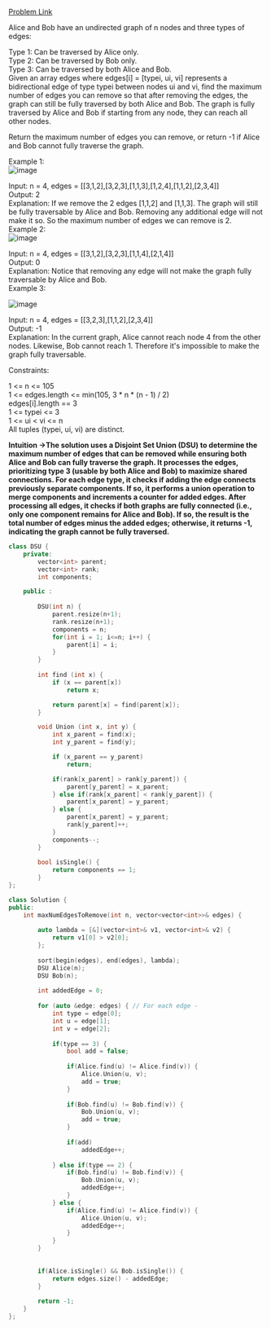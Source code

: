[Problem Link](https://leetcode.com/problems/remove-max-number-of-edges-to-keep-graph-fully-traversable/description/?envType=daily-question&envId=2024-06-30)<br>

Alice and Bob have an undirected graph of n nodes and three types of edges:<br>

Type 1: Can be traversed by Alice only.<br>
Type 2: Can be traversed by Bob only.<br>
Type 3: Can be traversed by both Alice and Bob.<br>
Given an array edges where edges[i] = [typei, ui, vi] represents a bidirectional edge of type typei between nodes ui and vi, find the maximum number of edges you can remove so that after removing the edges, the graph can still be fully traversed by both Alice and Bob. The graph is fully traversed by Alice and Bob if starting from any node, they can reach all other nodes.<br>

Return the maximum number of edges you can remove, or return -1 if Alice and Bob cannot fully traverse the graph.<br>

 

Example 1:<br>
![image](https://github.com/akscpp/Leetcode-POTD/assets/129672950/07a56be2-7701-492f-98cc-b7ec4067be61)



Input: n = 4, edges = [[3,1,2],[3,2,3],[1,1,3],[1,2,4],[1,1,2],[2,3,4]]<br>
Output: 2<br>
Explanation: If we remove the 2 edges [1,1,2] and [1,1,3]. The graph will still be fully traversable by Alice and Bob. Removing any additional edge will not make it so. So the maximum number of edges we can remove is 2.<br>
Example 2:<br>
![image](https://github.com/akscpp/Leetcode-POTD/assets/129672950/26b674ba-0602-47f0-a0c9-d542d7982042)



Input: n = 4, edges = [[3,1,2],[3,2,3],[1,1,4],[2,1,4]]<br>
Output: 0<br>
Explanation: Notice that removing any edge will not make the graph fully traversable by Alice and Bob.<br>
Example 3:<br>

![image](https://github.com/akscpp/Leetcode-POTD/assets/129672950/93b3f547-1c34-44a7-a3a1-0aaccb51ab5f)


Input: n = 4, edges = [[3,2,3],[1,1,2],[2,3,4]]<br>
Output: -1<br>
Explanation: In the current graph, Alice cannot reach node 4 from the other nodes. Likewise, Bob cannot reach 1. Therefore it's impossible to make the graph fully traversable.<br>
 

 

Constraints:<br>

1 <= n <= 105<br>
1 <= edges.length <= min(105, 3 * n * (n - 1) / 2)<br>
edges[i].length == 3<br>
1 <= typei <= 3<br>
1 <= ui < vi <= n<br>
All tuples (typei, ui, vi) are distinct.<br>

__Intuition ->The solution uses a Disjoint Set Union (DSU) to determine the maximum number of edges that can be removed while ensuring both Alice and Bob can fully traverse the graph. It processes the edges, prioritizing type 3 (usable by both Alice and Bob) to maximize shared connections. For each edge type, it checks if adding the edge connects previously separate components. If so, it performs a union operation to merge components and increments a counter for added edges. After processing all edges, it checks if both graphs are fully connected (i.e., only one component remains for Alice and Bob). If so, the result is the total number of edges minus the added edges; otherwise, it returns -1, indicating the graph cannot be fully traversed.__


```C++
class DSU {
    private:
        vector<int> parent;
        vector<int> rank;
        int components;

    public : 
        
        DSU(int n) {
            parent.resize(n+1);
            rank.resize(n+1);
            components = n;
            for(int i = 1; i<=n; i++) {
                parent[i] = i;
            }
        }
    
        int find (int x) {
            if (x == parent[x]) 
                return x;

            return parent[x] = find(parent[x]);
        }

        void Union (int x, int y) {
            int x_parent = find(x);
            int y_parent = find(y);

            if (x_parent == y_parent) 
                return;

            if(rank[x_parent] > rank[y_parent]) {
                parent[y_parent] = x_parent;
            } else if(rank[x_parent] < rank[y_parent]) {
                parent[x_parent] = y_parent;
            } else {
                parent[x_parent] = y_parent;
                rank[y_parent]++;
            }
            components--;
        }
    
        bool isSingle() {
            return components == 1;
        }
};

class Solution {
public:
    int maxNumEdgesToRemove(int n, vector<vector<int>>& edges) {
        
        auto lambda = [&](vector<int>& v1, vector<int>& v2) {
            return v1[0] > v2[0];
        };
        
        sort(begin(edges), end(edges), lambda);
        DSU Alice(n);
        DSU Bob(n);
        
        int addedEdge = 0;
        
        for (auto &edge: edges) { // For each edge -
            int type = edge[0];
            int u = edge[1];
            int v = edge[2];
            
            if(type == 3) {
                bool add = false;
                
                if(Alice.find(u) != Alice.find(v)) {
                    Alice.Union(u, v);
                    add = true;
                }
                
                if(Bob.find(u) != Bob.find(v)) {
                    Bob.Union(u, v);
                    add = true;
                }
                
                if(add)
                    addedEdge++;
                
            } else if(type == 2) {
                if(Bob.find(u) != Bob.find(v)) {
                    Bob.Union(u, v);
                    addedEdge++;
                }
            } else {
                if(Alice.find(u) != Alice.find(v)) {
                    Alice.Union(u, v);
                    addedEdge++;
                }
            }
        }
        
        
        if(Alice.isSingle() && Bob.isSingle()) {
            return edges.size() - addedEdge;
        }
        
        return -1;
    }
};

```
